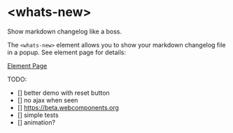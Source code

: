 # \<whats-new\>

Show markdown changelog like a boss.

The `<whats-new>` element allows you to show your markdown changelog file in a popup.
See element page for details:

[Element Page](https://xliiv.github.io/whats-new/components/whats-new/)

TODO:

* [] better demo with reset button
* [] no ajax when seen
* [] https://beta.webcomponents.org
* [] simple tests
* [] animation?
